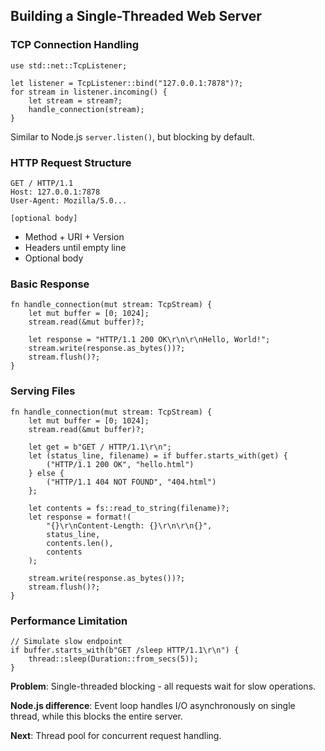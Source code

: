 ## Building a Single-Threaded Web Server

### TCP Connection Handling

```rust,editable,no_run
use std::net::TcpListener;

let listener = TcpListener::bind("127.0.0.1:7878")?;
for stream in listener.incoming() {
    let stream = stream?;
    handle_connection(stream);
}
```

Similar to Node.js `server.listen()`, but blocking by default.

### HTTP Request Structure

```
GET / HTTP/1.1
Host: 127.0.0.1:7878
User-Agent: Mozilla/5.0...

[optional body]
```

- Method + URI + Version
- Headers until empty line
- Optional body

### Basic Response

```rust,editable,no_run
fn handle_connection(mut stream: TcpStream) {
    let mut buffer = [0; 1024];
    stream.read(&mut buffer)?;
    
    let response = "HTTP/1.1 200 OK\r\n\r\nHello, World!";
    stream.write(response.as_bytes())?;
    stream.flush()?;
}
```

### Serving Files

```rust,editable,no_run
fn handle_connection(mut stream: TcpStream) {
    let mut buffer = [0; 1024];
    stream.read(&mut buffer)?;
    
    let get = b"GET / HTTP/1.1\r\n";
    let (status_line, filename) = if buffer.starts_with(get) {
        ("HTTP/1.1 200 OK", "hello.html")
    } else {
        ("HTTP/1.1 404 NOT FOUND", "404.html")
    };
    
    let contents = fs::read_to_string(filename)?;
    let response = format!(
        "{}\r\nContent-Length: {}\r\n\r\n{}",
        status_line,
        contents.len(),
        contents
    );
    
    stream.write(response.as_bytes())?;
    stream.flush()?;
}
```

### Performance Limitation

```rust,editable,no_run
// Simulate slow endpoint
if buffer.starts_with(b"GET /sleep HTTP/1.1\r\n") {
    thread::sleep(Duration::from_secs(5));
}
```

**Problem**: Single-threaded blocking - all requests wait for slow operations.

**Node.js difference**: Event loop handles I/O asynchronously on single thread, while this blocks the entire server.

**Next**: Thread pool for concurrent request handling.

